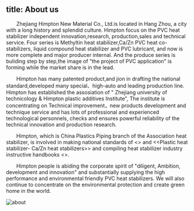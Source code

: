 title: About us
---
&emsp;&emsp;Zhejiang Himpton New Material Co., Ltd.is located in Hang Zhou, a city with a long history and splendid culture. Himpton focus on the PVC heat stabilizer independent innovation,research, production,sales and technical service. Four series is Methyltin heat stabilizer,Ca/Zn PVC heat co-stabilizers, liquid compound heat stabilizer and PVC lubricant, and now is more complete and major producer internal. And the produce series is buliding step by step,the image of "the project of PVC application" is forming while the market share is in the lead.

&emsp;&emsp;Himpton has many patented product,and jion in drafting the national standard,developed many special、high-auto and leading production line. Himpton has established the assosiation of " Zhejiang university of technicology & Himpton plastic additives Institute", The institute is concentrating on Technical improvement，new products development and technique service and has lots of professional and experienced technological personnels, checks and ensures powerful reliability of the technical innovation and production research.

&emsp;&emsp;Himpton, which is China Plastics Piping branch of the Association heat stabilizer, is involved in making national standards of <<Plastic heat stabilizer-organotin heat stabilizer technical requirements>> and <<Plastic heat stabilizer- Ca/Zn heat stabilizers>> and compiling heat stabilizer industry instructive handbooks <<PVC heat stabilizer application technology>>.

&emsp;&emsp;Himpton people is abiding the corporate spirit of "diligent, Ambition, development and innovation" and substantially supplying the high performance and environmental friendly PVC heat stabilizers. We will also continue to concentrate on the environmental protection and create green home in the world.

![about](http://www.himpton.com/images/about.jpg)
